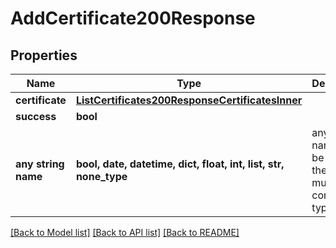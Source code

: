 # AddCertificate200Response


## Properties
Name | Type | Description | Notes
------------ | ------------- | ------------- | -------------
**certificate** | [**ListCertificates200ResponseCertificatesInner**](ListCertificates200ResponseCertificatesInner.md) |  | [optional] 
**success** | **bool** |  | [optional] 
**any string name** | **bool, date, datetime, dict, float, int, list, str, none_type** | any string name can be used but the value must be the correct type | [optional]

[[Back to Model list]](../README.md#documentation-for-models) [[Back to API list]](../README.md#documentation-for-api-endpoints) [[Back to README]](../README.md)


